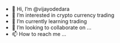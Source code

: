 - 👋 Hi, I’m @vijayodedara
- 👀 I’m interested in crypto currency trading
- 🌱 I’m currently learning trading
- 💞️ I’m looking to collaborate on ...
- 📫 How to reach me ...

<!---
vijayodedara/vijayodedara is a ✨ special ✨ repository because its `README.md` (this file) appears on your GitHub profile.
You can click the Preview link to take a look at your changes.
--->
